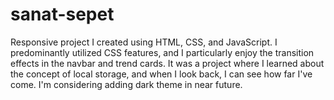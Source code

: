 # sanat-sepet

Responsive project I created using HTML, CSS, and JavaScript. I predominantly utilized CSS features, and I particularly enjoy the transition effects in the navbar and trend cards. It was a project where I learned about the concept of local storage, and when I look back, I can see how far I've come. I'm considering adding dark theme in near future.
